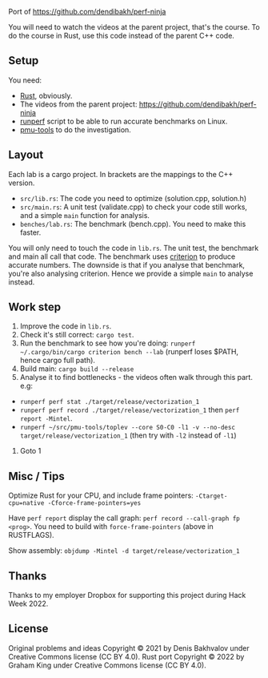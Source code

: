 Port of https://github.com/dendibakh/perf-ninja

You will need to watch the videos at the parent project, that's the course. To do the course in Rust, use this code instead of the parent C++ code.

## Setup

You need:
 - [Rust](https://www.rust-lang.org/tools/install), obviously.
 - The videos from the parent project: https://github.com/dendibakh/perf-ninja
 - [runperf](https://gist.github.com/grahamking/9c8c91b871843a9a6ce2bec428b8f48d) script to be able to run accurate benchmarks on Linux.
 - [pmu-tools](https://github.com/andikleen/pmu-tools) to do the investigation.

## Layout

Each lab is a cargo project. In brackets are the mappings to the C++ version.

 - `src/lib.rs`: The code you need to optimize (solution.cpp, solution.h)
 - `src/main.rs`: A unit test (validate.cpp) to check your code still works, and a simple `main` function for analysis.
 - `benches/lab.rs`: The benchmark (bench.cpp). You need to make this faster.

You will only need to touch the code in `lib.rs`. The unit test, the benchmark and main all call that code. The benchmark uses [criterion](https://docs.rs/criterion/latest/criterion/) to produce accurate numbers. The downside is that if you analyse that benchmark, you're also analysing criterion. Hence we provide a simple `main` to analyse instead.

## Work step

1. Improve the code in `lib.rs`.
1. Check it's still correct: `cargo test`.
1. Run the benchmark to see how you're doing: `runperf ~/.cargo/bin/cargo criterion bench --lab` (runperf loses $PATH, hence cargo full path).
1. Build main: `cargo build --release`
1. Analyse it to find bottlenecks - the videos often walk through this part. e.g:
  - `runperf perf stat ./target/release/vectorization_1`
  - `runperf perf record ./target/release/vectorization_1` then `perf report -Mintel`.
  - `runperf ~/src/pmu-tools/toplev --core S0-C0 -l1 -v --no-desc target/release/vectorization_1` (then try with `-l2` instead of `-l1`)
1. Goto 1

## Misc / Tips

Optimize Rust for your CPU, and include frame pointers: `-Ctarget-cpu=native -Cforce-frame-pointers=yes`

Have `perf report` display the call graph: `perf record --call-graph fp <prog>`. You need to build with `force-frame-pointers` (above in RUSTFLAGS).

Show assembly: `objdump -Mintel -d target/release/vectorization_1`

## Thanks

Thanks to my employer Dropbox for supporting this project during Hack Week 2022.

## License

Original problems and ideas Copyright © 2021 by Denis Bakhvalov under Creative Commons license (CC BY 4.0).
Rust port Copyright © 2022 by Graham King under Creative Commons license (CC BY 4.0).

